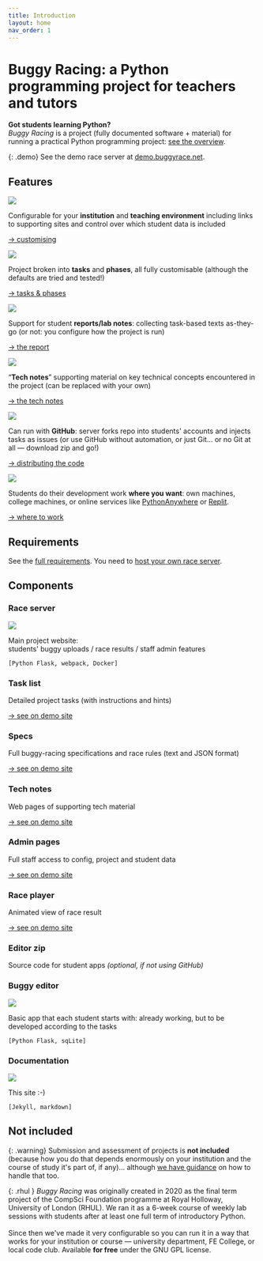 ```yaml
---
title: Introduction
layout: home
nav_order: 1
---
```


# Buggy Racing: a Python programming project for teachers and tutors


**Got students learning Python?**  
_Buggy Racing_ is a project (fully documented software + material) for running
a practical Python programming project:
[see the overview](overview).


{: .demo}
See the demo race server at [demo.buggyrace.net]({{site.content.demo_url}}).

<div class="callout">
  <h2 id="features">Features</h2>
<div class="two-cols">
  <div class="item-card">
    <img class="decal" src="/docs/img/feature-institution.png" />
    <p>
      Configurable for your <strong>institution</strong>
      and <strong>teaching environment</strong>
      including links to supporting sites and control over
      which student data is included
    </p>
    <p class="item-footer">
      <a href="customising">&rarr;&nbsp;customising</a>
    </p>
  </div>
  <div class="item-card">
    <img class="decal" src="/docs/img/feature-tasks.png" />
    <p>
      Project broken into <strong>tasks</strong> and
      <strong>phases</strong>, all fully customisable
      (although the defaults are tried and tested!)
    </p>
    <p class="item-footer">
      <a href="teaching/tasks-and-phases.html">&rarr;&nbsp;tasks&nbsp;&amp;&nbsp;phases</a>
    </p>
  </div>
  <div class="item-card">
    <img class="decal" src="/docs/img/feature-notes.png" />
    <p>
      Support for student <strong>reports/lab notes</strong>: collecting
      task-based texts as-they-go (or not: you configure how the project is run)
    </p>
    <p class="item-footer">
      <a href="teaching/the-report.html">&rarr;&nbsp;the&nbsp;report</a>
    </p>
  </div>
  <div class="item-card">
    <img class="decal" src="/docs/img/feature-tech-note.png" />
    <p>
      “<strong>Tech notes</strong>” supporting material on key technical
      concepts encountered in the project (can be replaced with your own)
    </p>
    <p class="item-footer">
      <a href="static-content/tech-notes">&rarr;&nbsp;the&nbsp;tech&nbsp;notes</a>
    </p>
  </div>
  <div class="item-card">
    <img class="decal" src="/docs/img/feature-github.png" />
    <p>
      Can run with <strong>GitHub</strong>:
      server forks repo into students' accounts and injects tasks as
      issues (or use GitHub without automation, or just Git... or no
      Git at all — download zip and go!)
    </p>
    <p class="item-footer">
      <a href="buggy-editor/distributing-the-code">&rarr;&nbsp;distributing&nbsp;the&nbsp;code</a>
    </p>
  </div>
  <div class="item-card">
    <img class="decal" src="/docs/img/feature-work.png" />
    <p>
      Students do their development work <strong>where you want</strong>:
      own machines, college machines, or online
services like <a href="buggy-editor/running-pythonanywhere">PythonAnywhere</a> or
<a href="buggy-editor/running-replit">Replit</a>.
    </p>
    <p class="item-footer">
      <a href="buggy-editor/running-where">&rarr;&nbsp;where&nbsp;to&nbsp;work</a>
    </p>
  </div>
</div>
</div>

## Requirements

See the [full requirements](overview/requirements). You need to
[host your own race server](hosting).

## Components

<div class="two-cols" style="align-items:flex-start">
  <div class="item-card component-server">
    <h3>Race server</h3>
    <p class="item-img">
      <img src="/docs/img/screenshots/thumb-server.png">
    </p>
    <p>
      Main project website:<br>
      students' buggy uploads
      / race results
      / staff admin features
    </p>
    <p class="item-footer">
      <code>[Python Flask, webpack, Docker]</code>
    </p>
    <div class="item-card">
      <h3>Task list</h3>
      <p>
        Detailed project tasks
        (with instructions and hints)
      </p>
      <p class="item-footer">
        <a href="{{site.content.demo_url}}/project/tasks">&rarr;&nbsp;see&nbsp;on&nbsp;demo&nbsp;site</a>
      </p>
    </div>
    <div class="item-card">
      <h3>Specs</h3>
      <p>
        Full buggy-racing specifications and
        race rules (text and JSON format)
      </p>
      <p class="item-footer">
        <a href="{{site.content.demo_url}}/specs">&rarr;&nbsp;see&nbsp;on&nbsp;demo&nbsp;site</a>
      </p>
    </div>
    <div class="item-card">
      <h3>Tech notes</h3>
      <p>
        Web pages of supporting tech material
      </p>
      <p class="item-footer">
        <a href="{{site.content.demo_url}}/tech-notes">&rarr;&nbsp;see&nbsp;on&nbsp;demo&nbsp;site</a>
      </p>
    </div>
    <div class="item-card">
      <h3>Admin pages</h3>
      <p>
        Full staff access to config, project
        and student data
      </p>
      <p class="item-footer">
        <a href="{{site.content.demo_url}}/admin">&rarr;&nbsp;see&nbsp;on&nbsp;demo&nbsp;site</a>
      </p>
    </div>
    <div class="item-card">
      <h3>Race player</h3>
      <p>
        Animated view of race result
      </p>
      <p class="item-footer">
        <a href="{{site.content.demo_url}}/races/1/replay#replay">&rarr;&nbsp;see&nbsp;on&nbsp;demo&nbsp;site</a>
      </p>
    </div>
    <div class="item-card">
      <h3>Editor zip</h3>
      <p>
        Source code for student apps
        <em>(optional, if not using GitHub)</em>
      </p>
    </div>
  </div>
<div class="flex-holder">
  <div class="item-card component-editor">
    <h3>Buggy editor</h3>
    <p class="item-img">
      <img src="/docs/img/screenshots/thumb-editor.png">
    </p>
    <p>
      Basic app that each student starts with:
      already working, but to be developed
      according to the tasks
    </p>
    <p class="item-footer">
      <code>[Python Flask, sqLite]</code>
    </p>
  </div>
  <div class="item-card component-docs">
    <h3>Documentation</h3>
    <p class="item-img">
      <img src="/docs/img/screenshots/thumb-about.png">
    </p>
    <p>
      This site :-)
    </p>
    <p class="item-footer">
      <code>[Jekyll, markdown]</code>
    </p>
  </div>
</div>
</div>

## Not included

{: .warning}
Submission and assessment of projects is **not included** (because how you do
that depends enormously on your institution and the course of study it's part
of, if any)... although [we have guidance](teaching) on how to handle that too.


{: .rhul  }
_Buggy Racing_ was originally created in 2020 as the final term project of the
CompSci Foundation programme at Royal Holloway, University of London (RHUL). We
ran it as a 6-week course of weekly lab sessions with students after at least
one full term of introductory Python.  
<br>
Since then we've made it very configurable so you can run it in a way that works
for your institution or course — university department, FE College, or local
code club. Available **for free** under the GNU GPL license.

